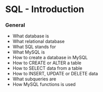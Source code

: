 <h1>SQL - Introduction</h1>
<h3>General</h3>
<ul>
	<li>What database is</li>
	<li>What relational database</li>
	<li>What SQL stands for</li>
	<li>What MySQL is</li>
	<li>How to create a database in MySQL</li>
	<li>How to CREATE or ALTER a table</li>
	<li>How to SELECT data from a table</li>
	<li>How to INSERT, UPDATE or DELETE data</li>
	<li>What subqueries are</li>
	<li>How MySQL functions is used</li>
</ul>
